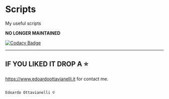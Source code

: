 # Scripts
My useful scripts

**NO LONGER MAINTAINED**

[![Codacy Badge](https://api.codacy.com/project/badge/Grade/bb84802a2e674c20b5412e1d5f67a603)](https://www.codacy.com/manual/edoardottt/Scripts?utm_source=github.com&amp;utm_medium=referral&amp;utm_content=edoardottt/Scripts&amp;utm_campaign=Badge_Grade)

--------------------------
IF YOU LIKED IT DROP A :star:
--------------------------
 
 https://www.edoardoottavianelli.it for contact me.
        
          
                                                                       Edoardo Ottavianelli ©
